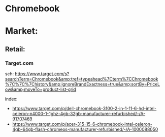 # Chromebook
# Market:
## Retail:
### Target.com
sch: https://www.target.com/s?searchTerm=Chromebook&amp;tref=typeahead%7Cterm%7CChromebook%7C%7C%7Chistory&amp;ignoreBrandExactness=true&amp;sortBy=PriceLow&amp;moveTo=product-list-grid

index:
- https://www.target.com/p/dell-chromebook-3100-2-in-1-11-6-hd-intel-celeron-n4000-1-1ghz-4gb-32gb-manufacturer-refurbished/-/A-91707469
- https://www.target.com/p/acer-315-15-6-chromebook-intel-celeron-4gb-64gb-flash-chromeos-manufacturer-refurbished/-/A-1000088050 
